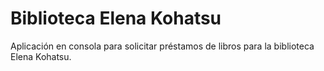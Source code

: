 # Biblioteca Elena Kohatsu

Aplicación en consola para solicitar préstamos de libros para la biblioteca Elena Kohatsu.